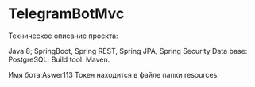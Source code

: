 # TelegramBotMvc

Техническое описание проекта:

Java 8;
SpringBoot, Spring REST, Spring JPA, Spring Security
Data base: PostgreSQL;
Build tool: Maven.


Имя бота:Aswer113
Токен находится в файле папки resources.
